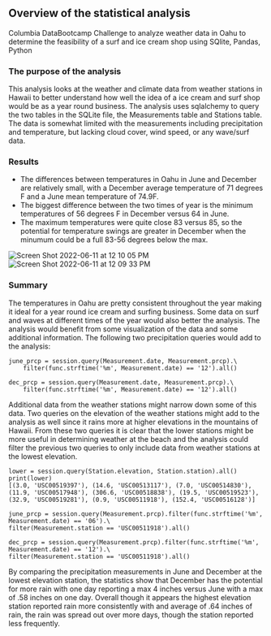 ## Overview of the statistical analysis
Columbia DataBootcamp Challenge to analyze weather data in Oahu to determine the feasibility of a surf and ice cream shop using SQlite, Pandas, Python

### The purpose of the analysis 
This analysis looks at the weather and climate data from weather stations in Hawaii to better understand how well the idea of a ice cream and surf shop would be as a year round business. The analysis uses sqlalchemy to query the two tables in the SQLite file, the Measurements table and Stations table. The data is somewhat limited with the measurements including precipitation and temperature, but lacking cloud cover, wind speed, or any wave/surf data. 

### Results
* The differences between temperatures in Oahu in June and December are relatively small, with a December average temperature of 71 degrees F and a June mean temperature of 74.9F.
* The biggest difference between the two times of year is the minimum temperatures of 56 degrees F in December versus 64 in June.
* The maximum temperatures were quite close 83 versus 85, so the potential for temperature swings are greater in December when the minumum could be a full 83-56 degrees below the max. 

![Screen Shot 2022-06-11 at 12 10 05 PM](https://user-images.githubusercontent.com/99676466/173200829-80e4f153-263f-4f81-944f-8ba81044a97e.png)
![Screen Shot 2022-06-11 at 12 09 33 PM](https://user-images.githubusercontent.com/99676466/173200837-ce846ebc-8539-4f1b-a17d-e857db26b70e.png)

### Summary
The temperatures in Oahu are pretty consistent throughout the year making it ideal for a year round ice cream and surfing business. Some data on surf and waves at different times of the year would also better the analysis. The analysis would benefit from some visualization of the data and some additional information. The following two precipitation queries would add to the analysis:
~~~
june_prcp = session.query(Measurement.date, Measurement.prcp).\
    filter(func.strftime('%m', Measurement.date) == '12').all()

dec_prcp = session.query(Measurement.date, Measurement.prcp).\
    filter(func.strftime('%m', Measurement.date) == '12').all()
~~~

Additional data from the weather stations might narrow down some of this data. Two queries on the elevation of the weather stations might add to the analysis as well since it rains more at higher elevations in the mountains of Hawaii. From these two queries it is clear that the lower stations might be more useful in determining weather at the beach and the analysis could filter the previous two queries to only include data from weather stations at the  lowest elevation. 
~~~
lower = session.query(Station.elevation, Station.station).all()
print(lower)
[(3.0, 'USC00519397'), (14.6, 'USC00513117'), (7.0, 'USC00514830'), (11.9, 'USC00517948'), (306.6, 'USC00518838'), (19.5, 'USC00519523'), (32.9, 'USC00519281'), (0.9, 'USC00511918'), (152.4, 'USC00516128')]
~~~

~~~
june_prcp = session.query(Measurement.prcp).filter(func.strftime('%m', Measurement.date) == '06').\
filter(Measurement.station == 'USC00511918').all()
~~~
~~~
dec_prcp = session.query(Measurement.prcp).filter(func.strftime('%m', Measurement.date) == '12').\
filter(Measurement.station == 'USC00511918').all()
~~~
By comparing the precipitation measurements in June and December at the lowest elevation station, the statistics show that December has the potential for more rain with one day reporting a max 4 inches versus June with a max of .58 inches on one day. Overall though it appears the highest elevation station reported rain more consistently with and average of .64 inches of rain, the rain was spread out over more days, though the station reported less frequently. 

